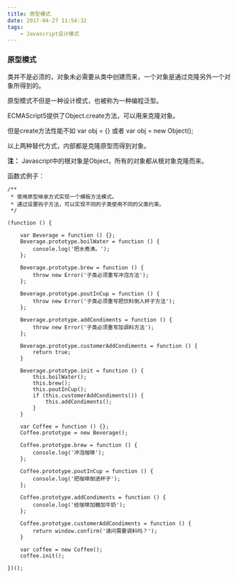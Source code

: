 ```yaml
---
title: 原型模式
date: 2017-04-27 11:54:32
tags:
	- Javascript设计模式
---
```



### 原型模式

类并不是必须的，对象未必需要从类中创建而来，一个对象是通过克隆另外一个对象所得到的。

原型模式不但是一种设计模式，也被称为一种编程泛型。

ECMAScript5提供了Object.create方法，可以用来克隆对象。

但是create方法性能不如 var obj = {} 或者 var obj = new Object();

以上两种替代方式，内部都是克隆原型而得到对象。

<!--more-->

**注：** Javascript中的根对象是Object，所有的对象都从根对象克隆而来。



函数式例子：

	/**
	 * 使用原型继承方式实现一个模板方法模式。
	 * 通过设置钩子方法，可以实现不同的子类使用不同的父类约束。
	 */
	
	(function () {
	
	    var Beverage = function () {};
	    Beverage.prototype.boilWater = function () {
	        console.log('把水煮沸。');
	    };
	
	    Beverage.prototype.brew = function () {
	        throw new Error('子类必须重写冲泡方法');
	    };
	
	    Beverage.prototype.poutInCup = function () {
	        throw new Error('子类必须重写把饮料倒入杯子方法');
	    };
	
	    Beverage.prototype.addCondiments = function () {
	        throw new Error('子类必须重写加调料方法');
	    };
	
	    Beverage.prototype.customerAddCondiments = function () {
	        return true;
	    }
	    
	    Beverage.prototype.init = function () {
	        this.boilWater();
	        this.brew();
	        this.poutInCup();
	        if (this.customerAddCondiments()) {
	            this.addCondiments();
	        }
	    }
	
	    var Coffee = function () {};
	    Coffee.prototype = new Beverage();
	
	    Coffee.prototype.brew = function () {
	        console.log('冲泡咖啡');
	    };
	
	    Coffee.prototype.poutInCup = function () {
	        console.log('把咖啡倒进杯子');
	    };
	
	    Coffee.prototype.addCondiments = function () {
	        console.log('给咖啡加糖加牛奶');
	    };
	
	    Coffee.prototype.customerAddCondiments = function () {
	        return window.confirm('请问需要调料吗？');  
	    }
	
	    var coffee = new Coffee();
	    coffee.init();
	
	})();